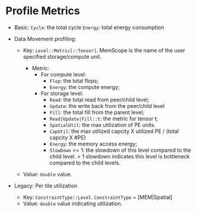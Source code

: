 # Profile Metrics

- Basic:
`Cycle`: the total cycle
`Energy`: total energy consumption

- Data Movement profiling:
    - Key: `Level::Metric[::Tensor]`. MemScope is the name of the user specified storage/compute unit. 
    
        - Metric:
            - For compute level:
                - `Flop`: the total flops;
                - `Energy`: the compute energy;
            - For storage level:
                - `Read`: the total read from peer/child level;
                - `Update`: the write back from the peer/child level
                - `Fill`: the total fill from the parent level;
                - `Read|Update|Fill::t`: the metric for tensor t;
                - `SpatialUtil`: the max utilization of PE units.
                - `CapUtil`: the max utilized capcity X utilized PE / (total capcity X #PE)
                - `Energy`: the memory access energy;
                - `SlowDown` >= 1: the slowdown of this level compared to the child level. > 1 slowdown indicates this level is bottleneck compared to the child levels.
    - Value: `double` value.
- Legacy: Per tile utilization
    - Key: `ConstraintType::Level`. `ConstraintType` = [MEM|Spatial]
    - Value: `double` value indicating utilization.